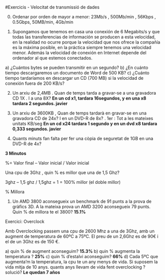  #Exercicis - Velocitat de transmissió de dades 


0) Ordenar por orden de mayor a menor:  23Mb/s , 500Mb/min , 56Kbps , 0.5Gbps,  50MB/min,  4Gb/min

1) Supongamos que tenemos en casa una conexión de 6 Megabits/s y que todas las transferencias de información se producen a esta velocidad, en la realidad no ocurre porque la velocidad que nos ofrece la compañía es la máxima posible, en la práctica siempre tenemos una velocidad menor. Además la velocidad de conexión en Internet depende del ordenador al que estemos conectados.

a) ¿Cuántos bytes se pueden transmitir en un segundo?
b) ¿En cuánto tiempo descargaremos un documento de Word de 500 KB?
c) ¿Cuánto tiempo tardaríamos en descargar un CD (700 MB) si la velocidad de conexión fuera de 200 KB/s?


2) Un arxiu de 2,4MB . Quan de temps tarda a gravar-se a una gravadora CD 1X .  I a una 8X?
**En un cd x1, tardara 16segundos, y en una x8 tardara 2 segundos. javier**


3) Un arxiu de 3600KB , Quan de temps tardarà en gravar-se en una gravadora CD de 24x?  I en un DVD-R de 8x?  . 1er : Tot a les mateixes unitats  KB/seg
**En un cd x24 tardara 1 segundo y en un dvd x8 tardara 0,333 segundos. javier**


4) Quants minuts fan falta per fer una còpia de seguretat de 1GB en una DVD-R de 4x?

**3 Minutos**


%=             Valor final – Valor inicial  / Valor inicial    

Una cpu de 3Ghz , quin % es millor que una de 1,5 Ghz?

3ghz – 1,5 ghz  / 1,5ghz = 1   = 100% millor  (el doble millor)


% Millora


1) Un AMD 3800 aconsegueix un benchmark de 91 punts a la prova de gràfics 3D. A la mateixa prova un AMD 3200 aconsegueix 79 punts. Quin % de millora te el 3800?
**15.1%**

Exercici: Overclock

Amb Overclocking passem una cpu de 2600 Mhz a una de 3Ghz, amb un augment de temperatura de 60ºC a 75ºC. El preu de un 2,6Ghz es de 90€ i el de un 3Ghz es de 150 €.

a) quin % de augment aconseguim? **15.3%**
b) quin % augmenta la temperatura ?  **25%**
c) quin % d’estalvi aconseguim?  **66%**
d) Cada 5ºC que augmenta’m la temperatura, la cpu te un any menys de vida. Si suposem la vida mitja de 10 anys. quants anys llevam de vida fent overclocking ? solució? **Le quedan 7 años**
